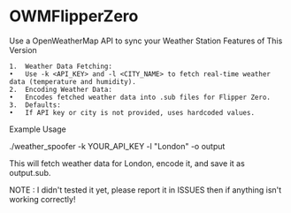 # OWMFlipperZero
Use a OpenWeatherMap API to sync your Weather Station
Features of This Version

	1.	Weather Data Fetching:
	•	Use -k <API_KEY> and -l <CITY_NAME> to fetch real-time weather data (temperature and humidity).
	2.	Encoding Weather Data:
	•	Encodes fetched weather data into .sub files for Flipper Zero.
	3.	Defaults:
	•	If API key or city is not provided, uses hardcoded values.

Example Usage

./weather_spoofer -k YOUR_API_KEY -l "London" -o output

This will fetch weather data for London, encode it, and save it as output.sub.

NOTE : I didn't tested it yet, please report it in ISSUES then if anything isn't working correctly!
